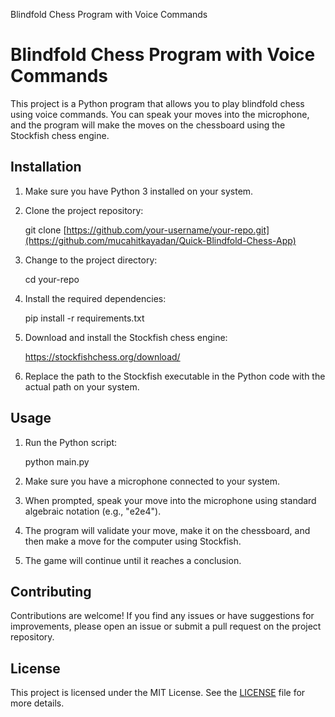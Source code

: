  Blindfold Chess Program with Voice Commands

Blindfold Chess Program with Voice Commands
===========================================

This project is a Python program that allows you to play blindfold chess using voice commands. You can speak your moves into the microphone, and the program will make the moves on the chessboard using the Stockfish chess engine.

Installation
------------

1.  Make sure you have Python 3 installed on your system.
2.  Clone the project repository:

    git clone [https://github.com/your-username/your-repo.git](https://github.com/mucahitkayadan/Quick-Blindfold-Chess-App)

4.  Change to the project directory:

    cd your-repo

6.  Install the required dependencies:

    pip install -r requirements.txt

8.  Download and install the Stockfish chess engine:

    https://stockfishchess.org/download/

10.  Replace the path to the Stockfish executable in the Python code with the actual path on your system.

Usage
-----

1.  Run the Python script:

    python main.py

3.  Make sure you have a microphone connected to your system.
4.  When prompted, speak your move into the microphone using standard algebraic notation (e.g., "e2e4").
5.  The program will validate your move, make it on the chessboard, and then make a move for the computer using Stockfish.
6.  The game will continue until it reaches a conclusion.

Contributing
------------

Contributions are welcome! If you find any issues or have suggestions for improvements, please open an issue or submit a pull request on the project repository.

License
-------

This project is licensed under the MIT License. See the [LICENSE](LICENSE) file for more details.
